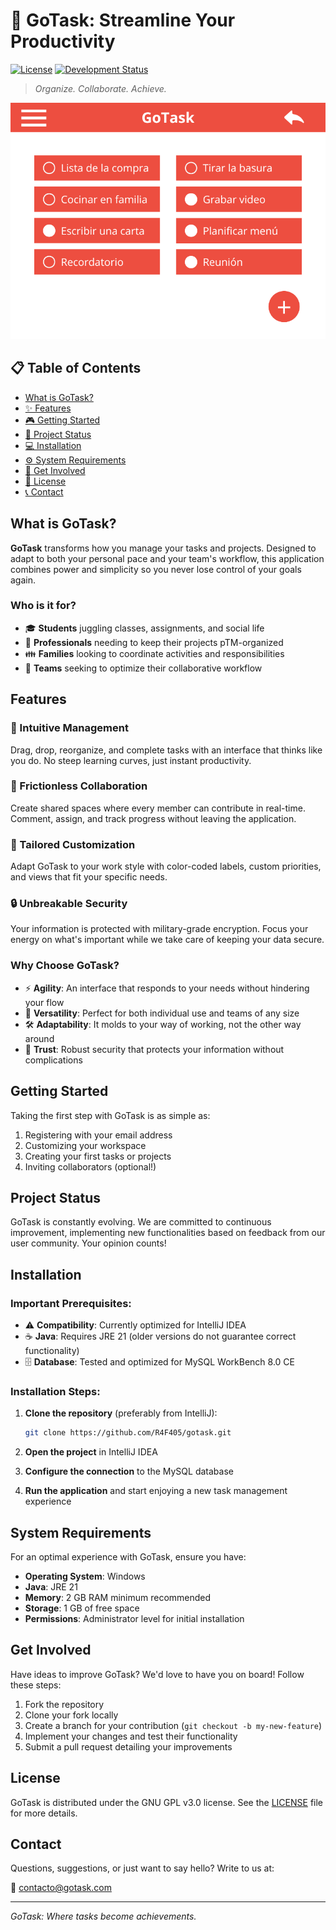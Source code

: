 # 🚀 GoTask: Streamline Your Productivity

[![License](https://img.shields.io/badge/License-GNU%20GPL%20v3-blue.svg)](LICENSE) [![Development Status](https://img.shields.io/badge/Development-Completed-orange.svg)](https://github.com/R4F405/gotask)

> *Organize. Collaborate. Achieve.*

![GoTask Screenshot](ImagenesGIT/ImagenGoTask.jpg)

## 📋 Table of Contents
- [What is GoTask?](#what-is-gotask)
- [✨ Features](#features)
- [🎮 Getting Started](#getting-started)
- [🔄 Project Status](#project-status)
- [💻 Installation](#installation)
- [⚙️ System Requirements](#system-requirements)
- [👥 Get Involved](#get-involved)
- [📄 License](#license)
- [📞 Contact](#contact)

## What is GoTask?

**GoTask** transforms how you manage your tasks and projects. Designed to adapt to both your personal pace and your team's workflow, this application combines power and simplicity so you never lose control of your goals again.

### Who is it for?

- 🎓 **Students** juggling classes, assignments, and social life
- 💼 **Professionals** needing to keep their projects pTM-organized
- 👪 **Families** looking to coordinate activities and responsibilities
- 👥 **Teams** seeking to optimize their collaborative workflow

## Features

### 🧠 Intuitive Management
Drag, drop, reorganize, and complete tasks with an interface that thinks like you do. No steep learning curves, just instant productivity.

### 👥 Frictionless Collaboration
Create shared spaces where every member can contribute in real-time. Comment, assign, and track progress without leaving the application.

### 🎨 Tailored Customization
Adapt GoTask to your work style with color-coded labels, custom priorities, and views that fit your specific needs.

### 🔒 Unbreakable Security
Your information is protected with military-grade encryption. Focus your energy on what's important while we take care of keeping your data secure.

### Why Choose GoTask?

- ⚡ **Agility**: An interface that responds to your needs without hindering your flow
- 🤝 **Versatility**: Perfect for both individual use and teams of any size
- 🛠️ **Adaptability**: It molds to your way of working, not the other way around
- 🔐 **Trust**: Robust security that protects your information without complications

## Getting Started

Taking the first step with GoTask is as simple as:

1. Registering with your email address
2. Customizing your workspace
3. Creating your first tasks or projects
4. Inviting collaborators (optional!)

## Project Status

GoTask is constantly evolving. We are committed to continuous improvement, implementing new functionalities based on feedback from our user community. Your opinion counts!

## Installation

### Important Prerequisites:

- ⚠️ **Compatibility**: Currently optimized for IntelliJ IDEA
- ☕ **Java**: Requires JRE 21 (older versions do not guarantee correct functionality)
- 🗄️ **Database**: Tested and optimized for MySQL WorkBench 8.0 CE

### Installation Steps:

1. **Clone the repository** (preferably from IntelliJ):
   ```bash
   git clone https://github.com/R4F405/gotask.git
   ```

2. **Open the project** in IntelliJ IDEA

3. **Configure the connection** to the MySQL database

4. **Run the application** and start enjoying a new task management experience

## System Requirements

For an optimal experience with GoTask, ensure you have:

- **Operating System**: Windows
- **Java**: JRE 21
- **Memory**: 2 GB RAM minimum recommended
- **Storage**: 1 GB of free space
- **Permissions**: Administrator level for initial installation

## Get Involved

Have ideas to improve GoTask? We'd love to have you on board! Follow these steps:

1. Fork the repository
2. Clone your fork locally
3. Create a branch for your contribution (`git checkout -b my-new-feature`)
4. Implement your changes and test their functionality
5. Submit a pull request detailing your improvements

## License

GoTask is distributed under the GNU GPL v3.0 license. See the [LICENSE](LICENSE) file for more details.

## Contact

Questions, suggestions, or just want to say hello? Write to us at:

📧 contacto@gotask.com

---

*GoTask: Where tasks become achievements.*
